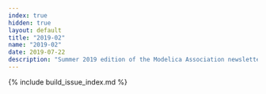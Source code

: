 ```yaml
---
index: true
hidden: true
layout: default
title: "2019-02"
name: "2019-02"
date: 2019-07-22
description: "Summer 2019 edition of the Modelica Association newsletter"
---
```


{% include build_issue_index.md %}
